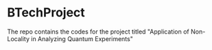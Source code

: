 # BTechProject
The repo contains the codes for the project titled "Application of Non-Locality in Analyzing Quantum Experiments"

